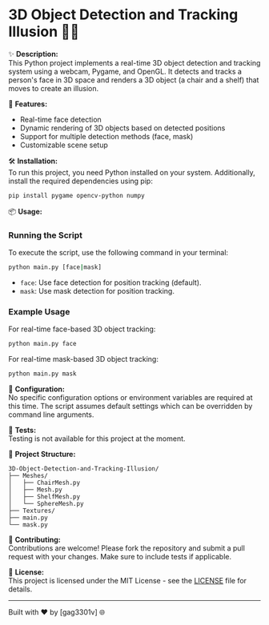 # 3D Object Detection and Tracking Illusion 🎨🤖

✨ **Description:**  
This Python project implements a real-time 3D object detection and tracking system using a webcam, Pygame, and OpenGL. It detects and tracks a person's face in 3D space and renders a 3D object (a chair and a shelf) that moves to create an illusion.

🚀 **Features:**
- Real-time face detection
- Dynamic rendering of 3D objects based on detected positions
- Support for multiple detection methods (face, mask)
- Customizable scene setup

🛠️ **Installation:**  
To run this project, you need Python installed on your system. Additionally, install the required dependencies using pip:

```sh
pip install pygame opencv-python numpy
```

📦 **Usage:**  
### Running the Script

To execute the script, use the following command in your terminal:

```sh
python main.py [face|mask]
```

- `face`: Use face detection for position tracking (default).
- `mask`: Use mask detection for position tracking.

### Example Usage

For real-time face-based 3D object tracking:

```sh
python main.py face
```

For real-time mask-based 3D object tracking:

```sh
python main.py mask
```

🔧 **Configuration:**  
No specific configuration options or environment variables are required at this time. The script assumes default settings which can be overridden by command line arguments.

🧪 **Tests:**  
Testing is not available for this project at the moment.

📁 **Project Structure:**
```
3D-Object-Detection-and-Tracking-Illusion/
├── Meshes/
│   ├── ChairMesh.py
│   ├── Mesh.py
│   ├── ShelfMesh.py
│   └── SphereMesh.py
├── Textures/
├── main.py
└── mask.py
```

🙌 **Contributing:**  
Contributions are welcome! Please fork the repository and submit a pull request with your changes. Make sure to include tests if applicable.

📄 **License:**  
This project is licensed under the MIT License - see the [LICENSE](LICENSE) file for details.

---

Built with ❤️ by [gag3301v] 🌐